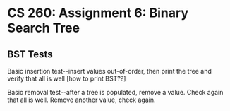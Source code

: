 # CS 260: Assignment 6: Binary Search Tree

## BST Tests

Basic insertion test--insert values out-of-order, then print the tree and verify that all is well [how to print BST??]

Basic removal test--after a tree is populated, remove a value. Check again that all is well. Remove another value, check again.
